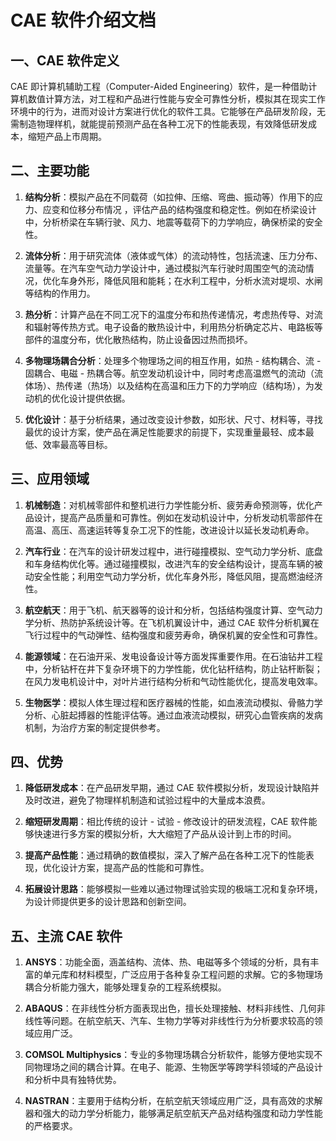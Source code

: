 # CAE 软件介绍文档

## 一、CAE 软件定义

CAE 即计算机辅助工程（Computer-Aided Engineering）软件，是一种借助计算机数值计算方法，对工程和产品进行性能与安全可靠性分析，模拟其在现实工作环境中的行为，进而对设计方案进行优化的软件工具。它能够在产品研发阶段，无需制造物理样机，就能提前预测产品在各种工况下的性能表现，有效降低研发成本，缩短产品上市周期。

## 二、主要功能

1. **结构分析**：模拟产品在不同载荷（如拉伸、压缩、弯曲、振动等）作用下的应力、应变和位移分布情况 ，评估产品的结构强度和稳定性。例如在桥梁设计中，分析桥梁在车辆行驶、风力、地震等载荷下的力学响应，确保桥梁的安全性。

1. **流体分析**：用于研究流体（液体或气体）的流动特性，包括流速、压力分布、流量等。在汽车空气动力学设计中，通过模拟汽车行驶时周围空气的流动情况，优化车身外形，降低风阻和能耗；在水利工程中，分析水流对堤坝、水闸等结构的作用力。

1. **热分析**：计算产品在不同工况下的温度分布和热传递情况，考虑热传导、对流和辐射等传热方式。电子设备的散热设计中，利用热分析确定芯片、电路板等部件的温度分布，优化散热结构，防止设备因过热而损坏。

1. **多物理场耦合分析**：处理多个物理场之间的相互作用，如热 - 结构耦合、流 - 固耦合、电磁 - 热耦合等。航空发动机设计中，同时考虑高温燃气的流动（流体场）、热传递（热场）以及结构在高温和压力下的力学响应（结构场），为发动机的优化设计提供依据。

1. **优化设计**：基于分析结果，通过改变设计参数，如形状、尺寸、材料等，寻找最优的设计方案，使产品在满足性能要求的前提下，实现重量最轻、成本最低、效率最高等目标。

## 三、应用领域

1. **机械制造**：对机械零部件和整机进行力学性能分析、疲劳寿命预测等，优化产品设计，提高产品质量和可靠性。例如在发动机设计中，分析发动机零部件在高温、高压、高速运转等复杂工况下的性能，改进设计以延长发动机寿命。

1. **汽车行业**：在汽车的设计研发过程中，进行碰撞模拟、空气动力学分析、底盘和车身结构优化等。通过碰撞模拟，改进汽车的安全结构设计，提高车辆的被动安全性能；利用空气动力学分析，优化车身外形，降低风阻，提高燃油经济性。

1. **航空航天**：用于飞机、航天器等的设计和分析，包括结构强度计算、空气动力学分析、热防护系统设计等。在飞机机翼设计中，通过 CAE 软件分析机翼在飞行过程中的气动弹性、结构强度和疲劳寿命，确保机翼的安全性和可靠性。

1. **能源领域**：在石油开采、发电设备设计等方面发挥重要作用。在石油钻井工程中，分析钻杆在井下复杂环境下的力学性能，优化钻杆结构，防止钻杆断裂；在风力发电机设计中，对叶片进行结构分析和气动性能优化，提高发电效率。

1. **生物医学**：模拟人体生理过程和医疗器械的性能，如血液流动模拟、骨骼力学分析、心脏起搏器的性能评估等。通过血液流动模拟，研究心血管疾病的发病机制，为治疗方案的制定提供参考。

## 四、优势

1. **降低研发成本**：在产品研发早期，通过 CAE 软件模拟分析，发现设计缺陷并及时改进，避免了物理样机制造和试验过程中的大量成本浪费。

1. **缩短研发周期**：相比传统的设计 - 试验 - 修改设计的研发流程，CAE 软件能够快速进行多方案的模拟分析，大大缩短了产品从设计到上市的时间。

1. **提高产品性能**：通过精确的数值模拟，深入了解产品在各种工况下的性能表现，优化设计方案，提高产品的性能和可靠性。

1. **拓展设计思路**：能够模拟一些难以通过物理试验实现的极端工况和复杂环境，为设计师提供更多的设计思路和创新空间。

## 五、主流 CAE 软件

1. **ANSYS**：功能全面，涵盖结构、流体、热、电磁等多个领域的分析，具有丰富的单元库和材料模型，广泛应用于各种复杂工程问题的求解。它的多物理场耦合分析能力强大，能够处理复杂的工程系统模拟。

1. **ABAQUS**：在非线性分析方面表现出色，擅长处理接触、材料非线性、几何非线性等问题。在航空航天、汽车、生物力学等对非线性行为分析要求较高的领域应用广泛。

1. **COMSOL Multiphysics**：专业的多物理场耦合分析软件，能够方便地实现不同物理场之间的耦合计算。在电子、能源、生物医学等跨学科领域的产品设计和分析中具有独特优势。

1. **NASTRAN**：主要用于结构分析，在航空航天领域应用广泛，具有高效的求解器和强大的动力学分析能力，能够满足航空航天产品对结构强度和动力学性能的严格要求。
